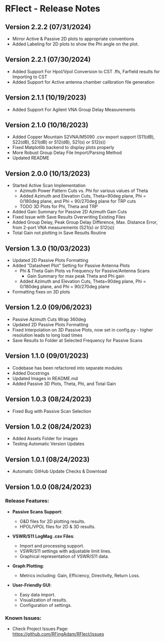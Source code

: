 # RFlect - Release Notes

## Version 2.2.2 (07/31/2024)
- Mirror Active & Passive 2D plots to appropriate conventions 
- Added Labeling for 2D plots to show the Phi angle on the plot.

## Version 2.2.1 (07/30/2024)
- Added Support For Hpol/Vpol Conversion to CST .ffs, Farfield results for Importing to CST
- Added Support for Active antenna chamber calibration file generation

## Version 2.1.1 (10/19/2023)
- Added Support For Agilent VNA Group Delay Measurements

## Version 2.1.0 (10/16/2023)
- Added Copper Mountain S2VNA/M5090 .csv export support (S11(dB), S22(dB), S21(dB) or S12(dB), S21(s) or S12(s))
- Fixed Matplotlib backend to display plots properly
- More Robust Group Delay File Import/Parsing Method
- Updated README

## Version 2.0.0 (10/13/2023)
- Started Active Scan Implementation
  - Azimuth Power Pattern Cuts vs. Phi for various values of Theta
  - Added Azimuth and Elevation Cuts, Theta=90deg plane, Phi = 0/180deg plane, and Phi = 90/270deg plane for TRP cuts
  - TODO 3D Plots for Phi, Theta and TRP
- Added Gain Summary for Passive 2D Azimuth Gain Cuts
- Fixed Issue with Save Results Overwriting Existing Files
- Added Group Delay, Peak Group Delay Difference, Max. Distance Error, from 2-port VNA measurements (S21(s) or S12(s))
- Total Gain not plotting in Save Results Routine

## Version 1.3.0 (10/03/2023)
- Updated 2D Passive Plots Formatting
- Added "Datasheet Plot" Setting for Passive Antenna Plots
  - Phi & Theta Gain Plots vs Frequency for Passive/Antenna Scans
    - Gain Summary for max peak Theta and Phi gain
  - Added Azimuth and Elevation Cuts, Theta=90deg plane, Phi = 0/180deg plane, and Phi = 90/270deg plane
- Formatting fixes on 3D plots

## Version 1.2.0 (09/06/2023)
- Passive Azimuth Cuts Wrap 360deg
- Updated 2D Passive Plots Formatting
- Fixed Interpolation on 3D Passive Plots, now set in config.py - higher resolution leads to long load times
- Save Results to Folder at Selected Frequency for Passive Scans

## Version 1.1.0 (09/01/2023)
- Codebase has been refactored into separate modules
- Added Docstrings
- Updated Images in README.md
- Added Passive 3D Plots, Theta, Phi, and Total Gain

## Version 1.0.3 (08/24/2023)
- Fixed Bug with Passive Scan Selection

## Version 1.0.2 (08/24/2023)
- Added Assets Folder for images
- Testing Automatic Version Updates

## Version 1.0.1 (08/24/2023)
- Automatic GitHub Update Checks & Download

## Version 1.0.0 (08/24/2023)

### Release Features:
- **Passive Scans Support**:
  - G&D files for 2D plotting results.
  - HPOL/VPOL files for 2D & 3D results.
  
- **VSWR/S11 LogMag .csv Files**:
  - Import and processing support.
  - VSWR/S11 settings with adjustable limit lines.
  - Graphical representation of VSWR/S11 data.

- **Graph Plotting**:
  - Metrics including: Gain, Efficiency, Directivity, Return Loss.

- **User-Friendly GUI**:
  - Easy data import.
  - Visualization of results.
  - Configuration of settings.

### Known Issues:
- Check Project Issues Page: 
  https://github.com/RFingAdam/RFlect/issues


